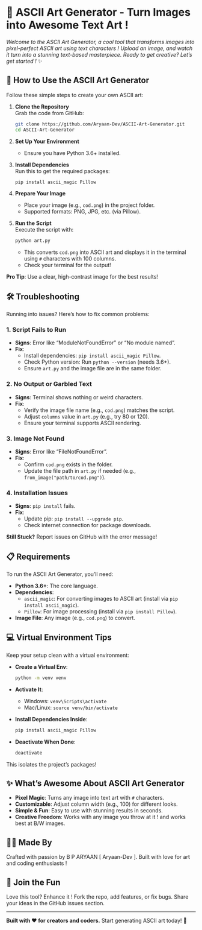 # 🎨 **ASCII Art Generator - Turn Images into Awesome Text Art !**

*Welcome to the ASCII Art Generator, a cool tool that transforms images into pixel-perfect ASCII art using text characters ! Upload an image, and watch it turn into a stunning text-based masterpiece. Ready to get creative? Let’s get started !* ✨

## 🌟 How to Use the ASCII Art Generator

Follow these simple steps to create your own ASCII art:

1. **Clone the Repository**\
   Grab the code from GitHub:

   ```bash
   git clone https://github.com/Aryaan-Dev/ASCII-Art-Generator.git
   cd ASCII-Art-Generator
   ```

2. **Set Up Your Environment**

   - Ensure you have Python 3.6+ installed.

3. **Install Dependencies**\
   Run this to get the required packages:

   ```bash
   pip install ascii_magic Pillow
   ```

4. **Prepare Your Image**

   - Place your image (e.g., `cod.png`) in the project folder.
   - Supported formats: PNG, JPG, etc. (via Pillow).

5. **Run the Script**\
   Execute the script with:

   ```bash
   python art.py
   ```

   - This converts `cod.png` into ASCII art and displays it in the terminal using `#` characters with 100 columns.
   - Check your terminal for the output!

**Pro Tip**: Use a clear, high-contrast image for the best results!

## 🛠️ Troubleshooting

Running into issues? Here’s how to fix common problems:

### 1. **Script Fails to Run**

- **Signs**: Error like “ModuleNotFoundError” or “No module named”.
- **Fix**:
  - Install dependencies: `pip install ascii_magic Pillow`.
  - Check Python version: Run `python --version` (needs 3.6+).
  - Ensure `art.py` and the image file are in the same folder.

### 2. **No Output or Garbled Text**

- **Signs**: Terminal shows nothing or weird characters.
- **Fix**:
  - Verify the image file name (e.g., `cod.png`) matches the script.
  - Adjust `columns` value in `art.py` (e.g., try 80 or 120).
  - Ensure your terminal supports ASCII rendering.

### 3. **Image Not Found**

- **Signs**: Error like “FileNotFoundError”.
- **Fix**:
  - Confirm `cod.png` exists in the folder.
  - Update the file path in `art.py` if needed (e.g., `from_image("path/to/cod.png")`).

### 4. **Installation Issues**

- **Signs**: `pip install` fails.
- **Fix**:
  - Update pip: `pip install --upgrade pip`.
  - Check internet connection for package downloads.

**Still Stuck?** Report issues on GitHub with the error message!

## 📋 Requirements

To run the ASCII Art Generator, you’ll need:

- **Python 3.6+**: The core language.
- **Dependencies**:
  - `ascii_magic`: For converting images to ASCII art (install via `pip install ascii_magic`).
  - `Pillow`: For image processing (install via `pip install Pillow`).
- **Image File**: Any image (e.g., `cod.png`) to convert.

## 💻 Virtual Environment Tips

Keep your setup clean with a virtual environment:

- **Create a Virtual Env**:

  ```bash
  python -m venv venv
  ```

- **Activate It**:

  - Windows: `venv\Scripts\activate`
  - Mac/Linux: `source venv/bin/activate`

- **Install Dependencies Inside**:

  ```bash
  pip install ascii_magic Pillow
  ```

- **Deactivate When Done**:

  ```bash
  deactivate
  ```

This isolates the project’s packages!

## ✨ What’s Awesome About ASCII Art Generator

- **Pixel Magic**: Turns any image into text art with `#` characters.
- **Customizable**: Adjust column width (e.g., 100) for different looks.
- **Simple & Fun**: Easy to use with stunning results in seconds.
- **Creative Freedom**: Works with any image you throw at it ! and works best at B/W images.

## 👨‍💻 Made By

Crafted with passion by B P ARYAAN \[ Aryaan-Dev \]. Built with love for art and coding enthusiasts !

## 🤝 Join the Fun

Love this tool? Enhance it ! Fork the repo, add features, or fix bugs. Share your ideas in the GitHub issues section.

---

**Built with ❤️ for creators and coders.** Start generating ASCII art today! 🎉
